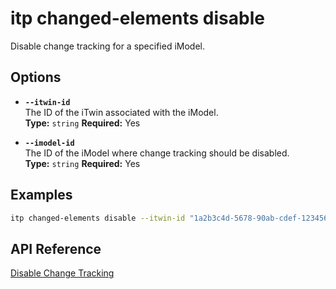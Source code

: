 # itp changed-elements disable

Disable change tracking for a specified iModel.

## Options

- **`--itwin-id`**  
  The ID of the iTwin associated with the iModel.  
  **Type:** `string` **Required:** Yes

- **`--imodel-id`**  
  The ID of the iModel where change tracking should be disabled.  
  **Type:** `string` **Required:** Yes

## Examples

```bash
itp changed-elements disable --itwin-id "1a2b3c4d-5678-90ab-cdef-1234567890ab" --imodel-id "ad0ba809-9241-48ad-9eb0-c8038c1a1d51"
```

## API Reference

[Disable Change Tracking](https://developer.bentley.com/apis/changed-elements/operations/enable-change-tracking/)
